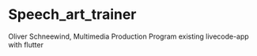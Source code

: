 # Speech_art_trainer

Oliver Schneewind, Multimedia Production
Program existing livecode-app with flutter